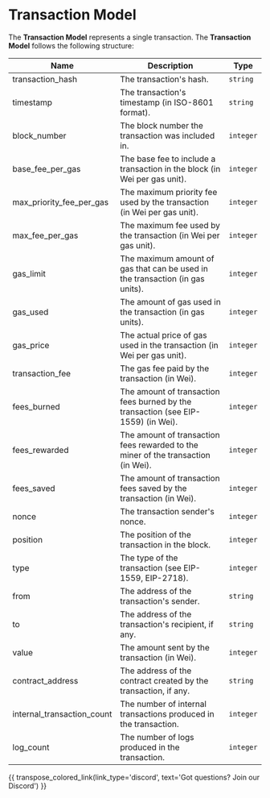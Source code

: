 # Transaction Model

The **Transaction Model** represents a single transaction. The **Transaction Model** follows the following structure:

| Name                       | Description                                                                       | Type      |
| -------------------------- | --------------------------------------------------------------------------------- | --------- |
| transaction_hash           | The transaction's hash.                                                           | `string`  |
| timestamp                  | The transaction's timestamp (in ISO-8601 format).                                 | `string`  |
| block_number               | The block number the transaction was included in.                                 | `integer` |
| base_fee_per_gas           | The base fee to include a transaction in the block (in Wei per gas unit).         | `integer` |
| max_priority_fee_per_gas   | The maximum priority fee used by the transaction (in Wei per gas unit).           | `integer` |
| max_fee_per_gas            | The maximum fee used by the transaction (in Wei per gas unit).                    | `integer` |
| gas_limit                  | The maximum amount of gas that can be used in the transaction (in gas units).     | `integer` |
| gas_used                   | The amount of gas used in the transaction (in gas units).                         | `integer` |
| gas_price                  | The actual price of gas used in the transaction (in Wei per gas unit).            | `integer` |
| transaction_fee            | The gas fee paid by the transaction (in Wei).                                     | `integer` |
| fees_burned                | The amount of transaction fees burned by the transaction (see EIP-1559) (in Wei). | `integer` |
| fees_rewarded              | The amount of transaction fees rewarded to the miner of the transaction (in Wei). | `integer` |
| fees_saved                 | The amount of transaction fees saved by the transaction (in Wei).                 | `integer` |
| nonce                      | The transaction sender's nonce.                                                   | `integer` |
| position                   | The position of the transaction in the block.                                     | `integer` |
| type                       | The type of the transaction (see EIP-1559, EIP-2718).                             | `integer` |
| from                       | The address of the transaction's sender.                                          | `string`  |
| to                         | The address of the transaction's recipient, if any.                               | `string`  |
| value                      | The amount sent by the transaction (in Wei).                                      | `integer` |
| contract_address           | The address of the contract created by the transaction, if any.                   | `string`  |
| internal_transaction_count | The number of internal transactions produced in the transaction.                  | `integer` |
| log_count                  | The number of logs produced in the transaction.                                   | `integer` |

{{ transpose_colored_link(link_type='discord', text='Got questions?  Join our Discord') }}
